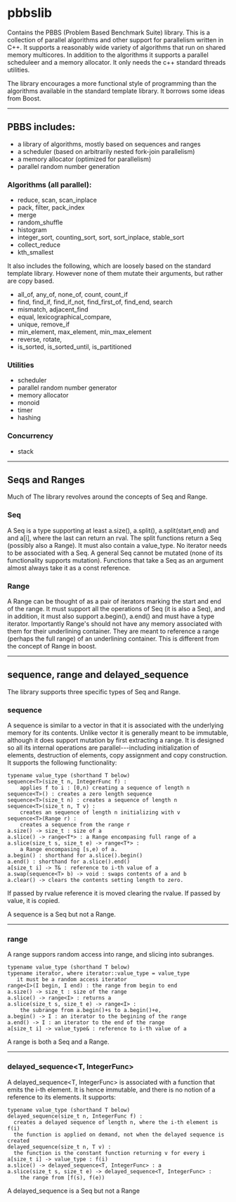 # pbbslib

Contains the PBBS (Problem Based Benchmark Suite) library.  This is a
collection of parallel algorithms and other support for parallelism
written in C++.  It supports a reasonably wide variety of algorithms
that run on shared memory multicores.  In addition to the algorithms
it supports a parallel scheduleer and a memory allocator.  It only
needs the c++ standard threads utilities.

The library encourages a more functional style of programming than the
algorithms available in the standard template library.  It borrows
some ideas from Boost.

******************************************************

## PBBS includes:
  - a library of algorithms, mostly based on sequences and ranges
  - a scheduler (based on arbitrarily nested fork-join parallelism)
  - a memory allocator (optimized for parallelism)
  - parallel random number generation

### Algorithms (all parallel):

  - reduce, scan, scan_inplace
  - pack, filter, pack_index
  - merge
  - random_shuffle
  - histogram
  - integer_sort, counting_sort, sort, sort_inplace, stable_sort
  - collect_reduce
  - kth_smallest

It also includes the following, which are loosely based on the standard
template library.   However none of them mutate
their arguments, but rather are copy based.

  - all_of, any_of, none_of, count, count_if
  - find, find_if, find_if_not, find_first_of, find_end, search
  - mismatch, adjacent_find
  - equal, lexicographical_compare,
  - unique, remove_if
  - min_element, max_element, min_max_element
  - reverse, rotate,
  - is_sorted, is_sorted_until, is_partitioned
  
### Utilities
  - scheduler
  - parallel random number generator
  - memory allocator
  - monoid
  - timer
  - hashing
  
### Concurrency
  - stack
  
******************************************************

## Seqs and Ranges

Much of The library revolves around the concepts of Seq and Range.

###  Seq

A Seq is a type supporting at least a.size(), a.split(),
a.split(start,end) and and a[i], where the last can return an rval.
The split functions return a Seq (possibly also a Range).  It must
also contain a value_type.  No iterator needs to be associated with a
Seq.  A general Seq cannot be mutated (none of its functionality
supports mutation).  Functions that take a Seq as an argument almost
always take it as a const reference.

### Range
A Range can be thought of as a pair of iterators marking the start and
end of the range.  It must support all the operations of Seq (it is
also a Seq), and in addition, it must also support a.begin(), a.end()
and must have a type iterator.  Importantly Range's should not have
any memory associated with them for their underlining container.  They
are meant to reference a range (perhaps the full range) of an
underlining container.  This is different from the concept of Range in
boost.

******************************************************

## sequence, range and delayed_sequence

The library supports three specific types of Seq and Range.

### sequence<T>

A sequence<T> is similar to a vector<T> in that it is associated with
the underlying memory for its contents.  Unlike vector<T> it is
generally meant to be immutable, although it does support mutation by
first extracting a range.  It is designed so all its internal
operations are parallel---including initialization of elements,
destruction of elements, copy assignment and copy construction.  It
supports the following functionality:
    
    typename value_type (shorthand T below)
    sequence<T>(size_t n, IntegerFunc f) :
        applies f to i : [0,n) creating a sequence of length n
    sequence<T>() : creates a zero length sequence
    sequence<T>(size_t n) : creates a sequence of length n
    sequence<T>(size_t n, T v) :
        creates an sequence of length n initializing with v
    sequence<T>(Range r) :
        creates a sequence from the range r
    a.size() -> size_t : size of a
    a.slice() -> range<T*> : a Range encompasing full range of a
    a.slice(size_t s, size_t e) -> range<T*> :
        a Range encompasing [s,e) of a.
    a.begin() : shorthand for a.slice().begin()
    a.end() : shorthand for a.slice().end()
    a[size_t i] -> T& : reference to i-th value of a
    a.swap(sequence<T> b) -> void : swaps contents of a and b
    a.clear() -> clears the contents setting length to zero.    

If passed by rvalue reference it is moved clearing the rvalue.  If
passed by value, it is copied.   

A sequence is a Seq but not a Range.

******************************************************

### range<Iterator>

A range<Iterator> suppors random access into range, and slicing into
subranges.   
    
    typename value_type (shorthand T below)
    typename iterator, where iterator::value_type = value_type
       it must be a random access iterator
    range<I>(I begin, I end) : the range from begin to end
    a.size() -> size_t : size of the range
    a.slice() -> range<I> : returns a 
    a.slice(size_t s, size_t e) -> range<I> :
        the subrange from a.begin()+s to a.begin()+e, 
    a.begin() -> I : an iterator to the begining of the range
    a.end() -> I : an iterator to the end of the range
    a[size_t i] -> value_type& : reference to i-th value of a

A range<Iterator> is both a Seq and a Range.  

******************************************************

### delayed_sequence<T, IntegerFunc>

A delayed_sequence<T, IntegerFunc> is associated with a function that
emits the i-th element.  It is hence immutable, and there is no
notion of a reference to its elements.  It supports:

    typename value_type (shorthand T below)
    delayed_sequence(size_t n, IntegerFunc f) :
      creates a delayed sequence of length n, where the i-th element is f(i)
      the function is applied on demand, not when the delayed sequence is created
    delayed_sequence(size_t n, T v) :
      the function is the constant function returning v for every i
    a[size_t i] -> value_type : f(i)
    a.slice() -> delayed_sequence<T, IntegerFunc> : a
    a.slice(size_t s, size_t e) -> delayed_sequence<T, IntegerFunc> :
        the range from [f(s), f(e))

A delayed_sequence is a Seq but not a Range

 
